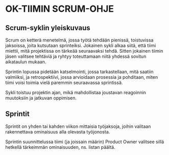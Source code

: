 # OK-TIIMIN SCRUM-OHJE

## Scrum-syklin yleiskuvaus

Scrum on ketterä menetelmä, jossa työtä tehdään pienissä, toistuvissa jaksoissa, joita kutsutaan sprinteiksi. Jokainen sykli alkaa siitä, että tiimi miettii, mitä projektissa on tärkeää seuraavaksi tehdä. Sitten jokainen tiimin jäsen valitsee tehtäviä ja ryhtyy toteuttamaan niitä yhdessä sovitun aikataulun mukaan.

Sprintin lopussa pidetään katselmointi, jossa tarkastellaan, mitä saatiin valmiiksi, ja retrospektiivi, jossa arvioidaan prosessia ja pohditaan, miten tiimi voisi toimia vielä paremmin seuraavassa sprintissä.

Sykli toistuu projektin ajan, mikä mahdollistaa joustavan reagoinnin muutoksiin ja jatkuvan oppimisen.


## Sprintit
Sprintit on yhden tai kahden viikon mittaisia työjaksoja, joihin valitaan rakennettava ominaisuus alla olevasta työjonosta.

Sprintin suunnittelussa tiimi (ja joissain määrin) Product Owner valitsee sillä hetkellä tärkeimmän ominaisuuden, ns. listan päältä.